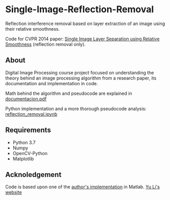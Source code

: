 # Single-Image-Reflection-Removal

Reflection interference removal based on layer extraction of an image using their relative smoothness.

Code for CVPR 2014 paper: [Single Image Layer Separation using Relative Smoothness](https://yu-li.github.io/paper/li_cvpr14_layer.pdf) (reflection removal only).

## About

Digital Image Processing course project focused on understanding the theory behind an image processing algorithm from a research paper, its documentation and implementation in code. 

Math behind the algorithm and pseudocode are explained in [documentacion.pdf](https://github.com/acampillos/Single-Image-Reflection-Removal/blob/main/documentacion%20.pdf)

Python implementation and a more thorough pseudocode analysis: [reflection_removal.ipynb](https://github.com/acampillos/Single-Image-Reflection-Removal/blob/main/reflection_removal.ipynb)

## Requirements

- Python 3.7
- Numpy
- OpenCV-Python
- Matplotlib

## Acknoledgement

Code is based upon one of the [author's implementation](https://yu-li.github.io/paper/li_cvpr14_layer.zip) in Matlab. 
[Yu Li's website](https://yu-li.github.io/)
